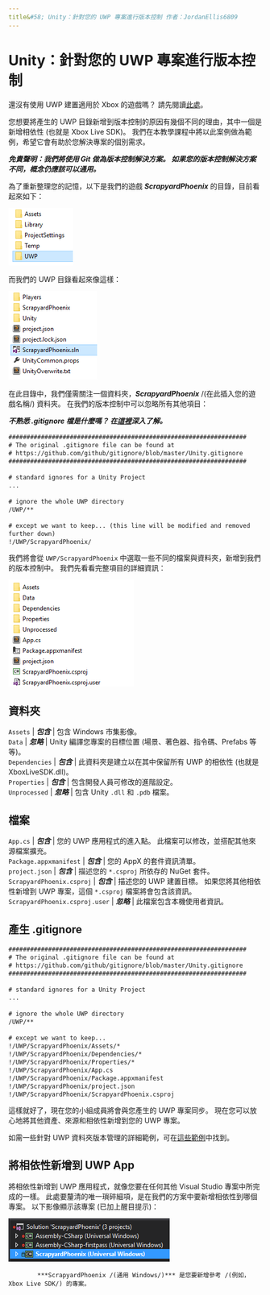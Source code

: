 ```yaml
---
title&#58; Unity：針對您的 UWP 專案進行版本控制 作者：JordanEllis6809
---
```


# Unity：針對您的 UWP 專案進行版本控制

還沒有使用 UWP 建置適用於 Xbox 的遊戲嗎？  請先閱讀[此處](development-lanes-unity.md)。

您想要將產生的 UWP 目錄新增到版本控制的原因有幾個不同的理由，其中一個是新增相依性 (也就是 Xbox Live SDK)。  我們在本教學課程中將以此案例做為範例，希望它會有助於您解決專案的個別需求。

***免責聲明：我們將使用 Git 做為版本控制解決方案。  如果您的版本控制解決方案不同，概念仍應該可以通用。***

為了重新整理您的記憶，以下是我們的遊戲 ***ScrapyardPhoenix*** 的目錄，目前看起來如下：

![建置目的地資料夾](images/build-destination.png)

而我們的 UWP 目錄看起來像這樣：

![UWP VS 解決方案](images/uwp-vs-solution.png)

在此目錄中，我們僅需關注一個資料夾，***ScrapyardPhoenix*** /(在此插入您的遊戲名稱/) 資料夾。  在我們的版本控制中可以忽略所有其他項目：

***不熟悉 .gitignore 檔是什麼嗎？  在[這裡](https://git-scm.com/docs/gitignore)深入了解。***

    ##################################################################
    # The original .gitignore file can be found at
    # https://github.com/github/gitignore/blob/master/Unity.gitignore
    ##################################################################

    # standard ignores for a Unity Project
    ...

    # ignore the whole UWP directory
    /UWP/**

    # except we want to keep... (this line will be modified and removed further down)
    !/UWP/ScrapyardPhoenix/

我們將會從 `UWP/ScrapyardPhoenix` 中選取一些不同的檔案與資料夾，新增到我們的版本控制中。  我們先看看完整項目的詳細資訊：

![UWP 建置目錄](images/uwp-build-directory.png)  

## 資料夾  

`Assets` | 
            ***包含*** | 包含 Windows 市集影像。  
`Data`   | 
            ***忽略*** | Unity 編譯您專案的目標位置 (場景、著色器、指令碼、Prefabs 等等)。  
`Dependencies` | 
            ***包含*** | 此資料夾是建立以在其中保留所有 UWP 的相依性 (也就是 XboxLiveSDK.dll)。  
`Properties` | 
            ***包含*** | 包含開發人員可修改的進階設定。  
`Unprocessed` | 
            ***忽略*** | 包含 Unity `.dll` 和 `.pdb` 檔案。  

## 檔案  

`App.cs` | 
            ***包含*** | 您的 UWP 應用程式的進入點。  此檔案可以修改，並搭配其他來源檔案擴充。  
`Package.appxmanifest` | 
            ***包含*** | 您的 AppX 的套件資訊清單。  
`project.json` | 
            ***包含*** | 描述您的 `*.csproj` 所依存的 NuGet 套件。  
`ScrapyardPhoenix.csproj` | 
            ***包含*** | 描述您的 UWP 建置目標。  如果您將其他相依性新增到 UWP 專案，這個 `*.csproj` 檔案將會包含該資訊。  
`ScrapyardPhoenix.csproj.user` | 
            ***忽略*** | 此檔案包含本機使用者資訊。

## 產生 .gitignore

    ##################################################################
    # The original .gitignore file can be found at
    # https://github.com/github/gitignore/blob/master/Unity.gitignore
    ##################################################################

    # standard ignores for a Unity Project
    ...

    # ignore the whole UWP directory
    /UWP/**

    # except we want to keep...
    !/UWP/ScrapyardPhoenix/Assets/*
    !/UWP/ScrapyardPhoenix/Dependencies/*
    !/UWP/ScrapyardPhoenix/Properties/*
    !/UWP/ScrapyardPhoenix/App.cs
    !/UWP/ScrapyardPhoenix/Package.appxmanifest
    !/UWP/ScrapyardPhoenix/project.json
    !/UWP/ScrapyardPhoenix/ScrapyardPhoenix.csproj

這樣就好了，現在您的小組成員將會與您產生的 UWP 專案同步。  現在您可以放心地將其他資產、來源和相依性新增到您的 UWP 專案。

如需一些針對 UWP 資料夾版本管理的詳細範例，可在[這些範例](https://bitbucket.org/Unity-Technologies/windowsstoreappssamples/overview)中找到。

## 將相依性新增到 UWP App

將相依性新增到 UWP 應用程式，就像您要在任何其他 Visual Studio 專案中所完成的一樣。  此處要釐清的唯一瑣碎細項，是在我們的方案中要新增相依性到哪個專案。  以下影像顯示該專案 (已加上醒目提示)：

![UWP 方案](images/uwp-solution.png)


            ***ScrapyardPhoenix /(通用 Windows/)*** 是您要新增參考 /(例如，Xbox Live SDK/) 的專案。



<!--HONumber=Jul16_HO1-->


